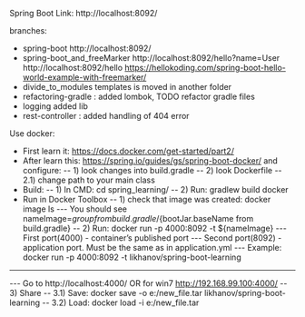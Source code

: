 Spring Boot
Link:
http://localhost:8092/

branches:
- spring-boot http://localhost:8092/
- spring-boot_and_freeMarker
    http://localhost:8092/hello?name=User
    http://localhost:8092/hello
https://hellokoding.com/spring-boot-hello-world-example-with-freemarker/
- divide_to_modules templates is moved in another folder
- refactoring-gradle : added lombok, TODO refactor gradle files
- logging added lib
- rest-controller : added handling of 404 error

Use docker:
- First learn it: https://docs.docker.com/get-started/part2/
- After learn this: https://spring.io/guides/gs/spring-boot-docker/ and configure:
-- 1) look changes into build.gradle
-- 2) look Dockerfile
-- 2.1) change path to your main class
- Build:
-- 1) In CMD: cd spring_learning/
-- 2) Run: gradlew build docker
- Run in Docker Toolbox
-- 1) check that image was created: docker image ls
---        You should see nameImage=${group from build.gradle}/${bootJar.baseName from build.gradle}
-- 2) Run: docker run -p 4000:8092 -t ${nameImage}
---     First port(4000) - container’s published port
---     Second port(8092) - application port. Must be the same as in application.yml
---     Example: docker run -p 4000:8092 -t likhanov/spring-boot-learning
---
---     Go to http://localhost:4000/ OR for win7 http://192.168.99.100:4000/
-- 3) Share
-- 3.1) Save: docker save -o e:/new_file.tar likhanov/spring-boot-learning
-- 3.2) Load: docker load -i e:/new_file.tar
